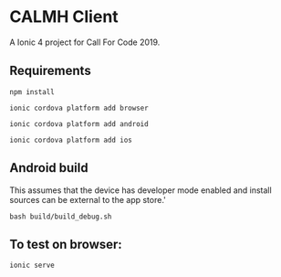 # CALMH Client
A Ionic 4 project for Call For Code 2019.

## Requirements
`npm install`

`ionic cordova platform add browser`

`ionic cordova platform add android`

`ionic cordova platform add ios`

## Android build
This assumes that the device has developer mode enabled and install sources can be external to the app store.'

`bash build/build_debug.sh`

## To test on browser:
`ionic serve`